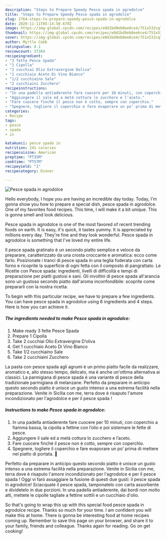 ```yaml
---
description: "Steps to Prepare Speedy Pesce spada in agrodolce"
title: "Steps to Prepare Speedy Pesce spada in agrodolce"
slug: 1764-steps-to-prepare-speedy-pesce-spada-in-agrodolce
date: 2020-11-11T05:14:50.670Z
image: https://img-global.cpcdn.com/recipes/e0d1bd9eb0ee6ce4/751x532cq70/pesce-spada-in-agrodolce-recipe-main-photo.jpg
thumbnail: https://img-global.cpcdn.com/recipes/e0d1bd9eb0ee6ce4/751x532cq70/pesce-spada-in-agrodolce-recipe-main-photo.jpg
cover: https://img-global.cpcdn.com/recipes/e0d1bd9eb0ee6ce4/751x532cq70/pesce-spada-in-agrodolce-recipe-main-photo.jpg
author: Myrtle Cobb
ratingvalue: 4.1
reviewcount: 37264
recipeingredient:
- "3 fette Pesce Spada"
- "1 Cipolla"
- "2 cucchiai Olio Extravergine Doliva"
- "1 cucchiaio Aceto Di Vino Bianco"
- "1/2 cucchiaino Sale"
- "2 cucchiaini Zucchero"
recipeinstructions:
- "In una padella antiaderente fare cuocere per 10 minuti, con coperchio a fiamma bassa, la cipolla a fettine con l’olio e poi sistemare le fette di pesce."
- "Aggiungere il sale ed a metà cottura lo zucchero e l’aceto."
- "Fare cuocere finché il pesce non è cotto, sempre con coperchio."
- "Spegnere, togliere il coperchio e fare evaporare un po’ prima di mettere nel piatto di portata. 🙂"
categories:
- Recipe
tags:
- pesce
- spada
- in

katakunci: pesce spada in 
nutrition: 241 calories
recipecuisine: American
preptime: "PT35M"
cooktime: "PT57M"
recipeyield: "1"
recipecategory: Dinner

---
```



![Pesce spada in agrodolce](https://img-global.cpcdn.com/recipes/e0d1bd9eb0ee6ce4/751x532cq70/pesce-spada-in-agrodolce-recipe-main-photo.jpg)

Hello everybody, I hope you are having an incredible day today. Today, I'm gonna show you how to prepare a special dish, pesce spada in agrodolce. One of my favorites food recipes. This time, I will make it a bit unique. This is gonna smell and look delicious.

Pesce spada in agrodolce is one of the most favored of recent trending foods on earth. It is easy, it's quick, it tastes yummy. It is appreciated by millions every day. They're fine and they look wonderful. Pesce spada in agrodolce is something that I've loved my entire life.

Il pesce spada gratinato è un secondo piatto semplice e veloce da preparare, caratterizzato da una crosta croccante e aromatica: ecco come farlo. Posizionate i tranci di pesce spada in una teglia foderata con carta forno e ricoprite la superficie di ogni fetta con il composto di pangrattato. Le Ricette con Pesce spada: ingredienti, livelli di difficoltà e tempi di preparazione per piatti gustosi e sani. Gli involtini di pesce spada all&#39;arancia sono un gustoso secondo piatto dall&#39;aroma inconfondibile: scoprite come prepararli con la nostra ricetta.


To begin with this particular recipe, we have to prepare a few ingredients. You can have pesce spada in agrodolce using 6 ingredients and 4 steps. Here is how you can achieve it.

<!--inarticleads1-->

##### The ingredients needed to make Pesce spada in agrodolce:

1. Make ready 3 fette Pesce Spada
1. Prepare 1 Cipolla
1. Take 2 cucchiai Olio Extravergine D’oliva
1. Get 1 cucchiaio Aceto Di Vino Bianco
1. Take 1/2 cucchiaino Sale
1. Take 2 cucchiaini Zucchero


La pasta con pesce spada agli agrumi è un primo piatto facile da realizzare, aromatico e, allo stesso tempo, delicato, ma è anche un&#39;ottima alternativa ai classici. La parmigiana di pesce spada è una variante di pesce della tradizionale parmigiana di melanzane. Perfetto da preparare in anticipo questo secondo piatto è unisce un gusto intenso a una estrema facilità nella preparazione. Venite in Sicilia con me, terra dove è risaputo l&#39;amore incondizionato per l&#39;agrodolce e per il pesce spada ! 

<!--inarticleads2-->

##### Instructions to make Pesce spada in agrodolce:

1. In una padella antiaderente fare cuocere per 10 minuti, con coperchio a fiamma bassa, la cipolla a fettine con l’olio e poi sistemare le fette di pesce.
1. Aggiungere il sale ed a metà cottura lo zucchero e l’aceto.
1. Fare cuocere finché il pesce non è cotto, sempre con coperchio.
1. Spegnere, togliere il coperchio e fare evaporare un po’ prima di mettere nel piatto di portata. 🙂


Perfetto da preparare in anticipo questo secondo piatto è unisce un gusto intenso a una estrema facilità nella preparazione. Venite in Sicilia con me, terra dove è risaputo l&#39;amore incondizionato per l&#39;agrodolce e per il pesce spada ! Oggi vi farò assaggiare la fusione di questi due gusti: il pesce spada in agrodolce! Sciacquate il pesce spada, tamponatelo con carta assorbente e dividetelo in due porzioni. In una padella antiaderente, dai bordi non molto alti, mettete le cipolle tagliate a fettine sottili e un cucchiaio d&#39;olio. 

So that's going to wrap this up with this special food pesce spada in agrodolce recipe. Thanks so much for your time. I am confident you will make this at home. There is gonna be interesting food at home recipes coming up. Remember to save this page on your browser, and share it to your family, friends and colleague. Thanks again for reading. Go on get cooking!
